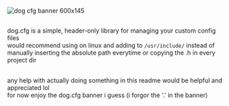 ![dog cfg banner 600x145](https://github.com/user-attachments/assets/9f44f28a-2508-4ce3-b263-b514712991b0)
##
dog.cfg is a simple, header-only library for managing your custom config files \
would recommend using on linux and adding to `/usr/include/` instead of manually inserting the absolute path everytime or copying the .h in every project dir
##
any help with actually doing something in this readme would be helpful and appreciated lol \
for now enjoy the dog.cfg banner i guess (i forgor the '.' in the banner)
